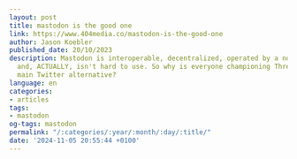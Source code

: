 ```yaml
---
layout: post
title: mastodon is the good one
link: https://www.404media.co/mastodon-is-the-good-one
author: Jason Koebler
published_date: 20/10/2023
description: Mastodon is interoperable, decentralized, operated by a nonprofit, lively,
  and, ACTUALLY, isn't hard to use. So why is everyone championing Threads as the
  main Twitter alternative?
language: en
categories:
- articles
tags:
- mastodon
og-tags: mastodon
permalink: "/:categories/:year/:month/:day/:title/"
date: '2024-11-05 20:55:44 +0100'
---
```

